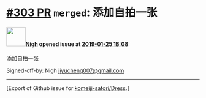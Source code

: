 # [\#303 PR](https://github.com/komeiji-satori/Dress/pull/303) `merged`: 添加自拍一张

#### <img src="https://avatars.githubusercontent.com/u/1407471?u=34885f68a1073470a4ce486b7c6da7700fe07720&v=4" width="50">[Nigh](https://github.com/Nigh) opened issue at [2019-01-25 18:08](https://github.com/komeiji-satori/Dress/pull/303):

添加自拍一张

Signed-off-by: Nigh <jiyucheng007@gmail.com>




-------------------------------------------------------------------------------



[Export of Github issue for [komeiji-satori/Dress](https://github.com/komeiji-satori/Dress).]
